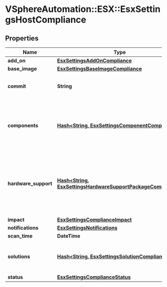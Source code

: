 # VSphereAutomation::ESX::EsxSettingsHostCompliance

## Properties
Name | Type | Description | Notes
------------ | ------------- | ------------- | -------------
**add_on** | [**EsxSettingsAddOnCompliance**](EsxSettingsAddOnCompliance.md) |  | 
**base_image** | [**EsxSettingsBaseImageCompliance**](EsxSettingsBaseImageCompliance.md) |  | 
**commit** | **String** | Identifier of the commit on which the scan is run to generate this result. | [optional] 
**components** | [**Hash&lt;String, EsxSettingsComponentCompliance&gt;**](EsxSettingsComponentCompliance.md) | Compliance result for all the effective components and all the components present on the host. The key is the component name and value is the ComponentCompliance. | 
**hardware_support** | [**Hash&lt;String, EsxSettingsHardwareSupportPackageCompliance&gt;**](EsxSettingsHardwareSupportPackageCompliance.md) | Compliance result for hardware support (both Hardware Support Package or HSP and individual hardware module firmware) for every HSP configured, keyed by Hardware Support Manager (HSM). | [optional] 
**impact** | [**EsxSettingsComplianceImpact**](EsxSettingsComplianceImpact.md) |  | 
**notifications** | [**EsxSettingsNotifications**](EsxSettingsNotifications.md) |  | 
**scan_time** | **DateTime** | Scan completion time. | 
**solutions** | [**Hash&lt;String, EsxSettingsSolutionCompliance&gt;**](EsxSettingsSolutionCompliance.md) | Compliance result for solutions. The key is the solution name and value is the SolutionCompliance. | 
**status** | [**EsxSettingsComplianceStatus**](EsxSettingsComplianceStatus.md) |  | 


